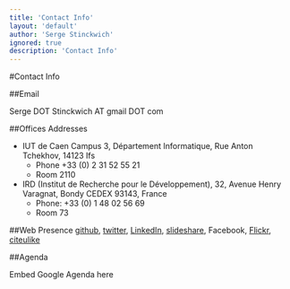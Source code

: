 ```yaml
---
title: 'Contact Info'
layout: 'default'
author: 'Serge Stinckwich'
ignored: true
description: 'Contact Info'
---
```

#Contact Info

##Email

Serge DOT Stinckwich AT gmail DOT com

##Offices Addresses

* IUT de Caen Campus 3, Département Informatique, Rue Anton Tchekhov, 14123 Ifs
	* Phone +33 (0) 2 31 52 55 21
	* Room 2110
* IRD (Institut de Recherche pour le Développement), 32, Avenue Henry Varagnat, Bondy CEDEX 93143, France
	* Phone: +33 (0) 1 48 02 56 69 
	* Room 73
 
##Web Presence
[github](http://github.com/SergeStinckwich), [twitter](https://github.com/SergeStinckwich), [LinkedIn](fr.linkedin.com/in/sergestinckwich/), [slideshare](http://www.slideshare.net/SergeStinckwich), Facebook, [Flickr](http://www.flickr.com/photos/sergestinckwich/), [citeulike](http://www.citeulike.org/profile/SergeStinckwich)

##Agenda

Embed Google Agenda here